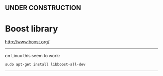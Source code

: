 

## UNDER CONSTRUCTION

# Boost library

http://www.boost.org/

---

on Linux this seem to work:

    sudo apt-get install libboost-all-dev

---
